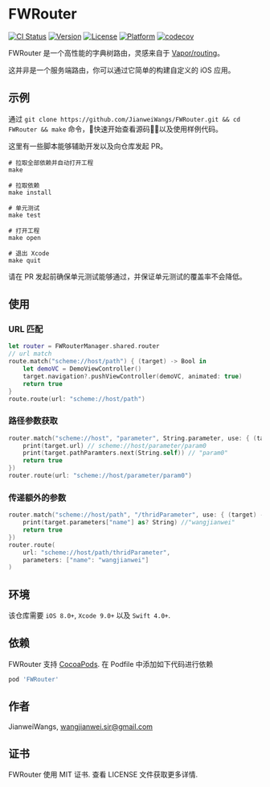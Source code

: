 # FWRouter

[![CI Status](https://img.shields.io/travis/JianweiWangs/FWRouter.svg?style=flat)](https://travis-ci.org/JianweiWangs/FWRouter)
[![Version](https://img.shields.io/cocoapods/v/FWRouter.svg?style=flat)](https://cocoapods.org/pods/FWRouter)
[![License](https://img.shields.io/cocoapods/l/FWRouter.svg?style=flat)](https://cocoapods.org/pods/FWRouter)
[![Platform](https://img.shields.io/cocoapods/p/FWRouter.svg?style=flat)](https://cocoapods.org/pods/FWRouter)
[![codecov](https://codecov.io/gh/JianweiWangs/FWRouter/branch/master/graph/badge.svg)](https://codecov.io/gh/JianweiWangs/FWRouter)


FWRouter 是一个高性能的字典树路由，灵感来自于 [Vapor/routing](https://github.com/vapor/routing)。

这并非是一个服务端路由，你可以通过它简单的构建自定义的 iOS 应用。

## 示例

通过 
`
git clone https://github.com/JianweiWangs/FWRouter.git
&& cd FWRouter
&& make
`
命令，快速开始查看源码以及使用样例代码。

这里有一些脚本能够辅助开发以及向仓库发起 PR。

```make
# 拉取全部依赖并自动打开工程
make

# 拉取依赖
make install

# 单元测试
make test

# 打开工程
make open

# 退出 Xcode
make quit

```

 请在 PR 发起前确保单元测试能够通过，并保证单元测试的覆盖率不会降低。

## 使用

### URL 匹配

```Swift
let router = FWRouterManager.shared.router
// url match
route.match("scheme://host/path") { (target) -> Bool in
    let demoVC = DemoViewController()
    target.navigation?.pushViewController(demoVC, animated: true)
    return true
}
route.route(url: "scheme://host/path")
```

### 路径参数获取

```Swift
router.match("scheme://host", "parameter", String.parameter, use: { (target) -> Bool in
    print(target.url) // scheme://host/parameter/param0
    print(target.pathParamters.next(String.self)) // "param0"
    return true
})
router.route(url: "scheme://host/parameter/param0")
```

### 传递额外的参数

```Swift
router.match("scheme://host/path", "/thridParameter", use: { (target) -> Bool in
    print(target.parameters["name"] as? String) //"wangjianwei"
    return true
})
router.route(
    url: "scheme://host/path/thridParameter", 
    parameters: ["name": "wangjianwei"]
)
```

## 环境

该仓库需要 `iOS 8.0+`, `Xcode 9.0+` 以及 `Swift 4.0+`.

## 依赖

FWRouter 支持 [CocoaPods](https://cocoapods.org). 
在 Podfile 中添加如下代码进行依赖

```ruby
pod 'FWRouter'
```

## 作者

JianweiWangs, wangjianwei.sir@gmail.com

## 证书

FWRouter 使用 MIT 证书. 查看 LICENSE 文件获取更多详情.

